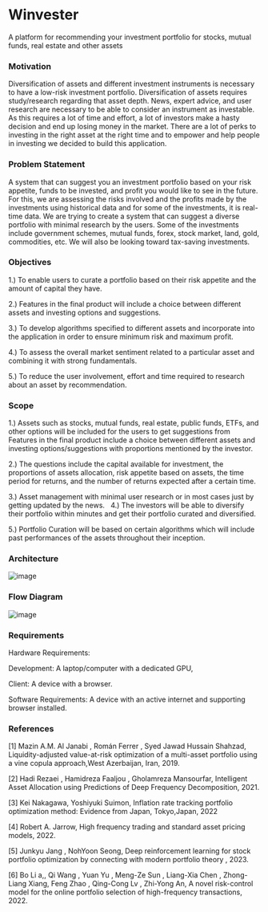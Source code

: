 # Winvester
A platform for recommending your investment portfolio for stocks, mutual funds, real estate and other assets

### Motivation
Diversification of assets and different investment instruments is necessary to have a low-risk investment portfolio. 
Diversification of assets requires study/research regarding that asset depth. News, expert advice, and user research are necessary to be able to consider an instrument as investable.
 As this requires a lot of time and effort, a lot of investors make a hasty decision and end up losing money in the market. 
There are a lot of perks to investing in the right asset at the right time and to empower and help people in investing we decided to build this application.

### Problem Statement
A system that can suggest you an investment  portfolio based on your risk appetite, funds to be  invested, and profit you would like to see in the  future. For this, we are assessing the risks involved  and the profits made by the investments using  historical data and for some of the investments, it  is real-time data. We are trying to create a system  that can suggest a diverse portfolio with minimal  research by the users. Some of the investments  include government schemes, mutual funds, forex,  stock market, land, gold, commodities, etc. We will  also be looking toward tax-saving investments.

### Objectives
1.) To enable users to curate a portfolio based on their risk appetite and the amount of capital they have.

2.) Features in the final product will include a choice between different assets and investing options and suggestions.

3.) To develop algorithms specified to different assets and incorporate into the application in order to ensure minimum risk and maximum profit.

4.) To assess the overall market sentiment related to a particular asset and combining it with strong fundamentals.

5.) To reduce the user involvement, effort and time required to research about an asset by recommendation.

### Scope
1.) Assets such as stocks, mutual funds, real estate, public funds, ETFs, and other options will be included for the users to get suggestions from
Features in the final product include a choice between different assets and investing options/suggestions with proportions mentioned by the investor.

2.) The questions include the capital available for investment, the proportions of assets allocation, risk appetite based on assets, the time period for returns, and the number of returns expected after a certain time.

3.) Asset management with minimal user research or in most cases just by getting updated by the news.
 
4.) The investors will be able to diversify their portfolio within minutes and get their portfolio curated and diversified.

5.) Portfolio Curation will be based on certain algorithms which will include past performances of the assets throughout their inception. 


### Architecture
![image](https://github.com/Ridhiman27/Winvester/assets/93005927/0197b041-0d1b-4d4c-8ee7-d20b62676d3b)


### Flow Diagram
![image](https://user-images.githubusercontent.com/93005927/228363010-d66da171-05c4-4d0a-a259-cb6655a975e8.png)

### Requirements
Hardware Requirements: 

Development: A laptop/computer with a dedicated GPU, 

Client: A device with a browser.

Software Requirements: A device with an active internet and supporting browser installed. 

### References
[1] Mazin A.M. Al Janabi , Román Ferrer , Syed Jawad Hussain Shahzad, Liquidity-adjusted value-at-risk optimization of a multi-asset portfolio using a vine copula approach,West Azerbaijan, Iran, 2019.

[2] Hadi Rezaei , Hamidreza Faaljou , Gholamreza Mansourfar, Intelligent Asset Allocation using Predictions of Deep Frequency Decomposition, 2021.

[3] Kei Nakagawa, Yoshiyuki Suimon, Inflation rate tracking portfolio optimization method: Evidence from Japan, Tokyo,Japan,  2022

[4] Robert A. Jarrow, High frequency trading and standard asset pricing models, 2022.

[5] Junkyu Jang , NohYoon Seong, Deep reinforcement learning for stock portfolio optimization by connecting with modern portfolio theory , 2023.

[6] Bo Li a,, Qi Wang , Yuan Yu , Meng-Ze Sun , Liang-Xia Chen , Zhong-Liang Xiang, Feng Zhao , Qing-Cong Lv , Zhi-Yong An, A novel risk-control model for the online portfolio selection of high-frequency transactions, 2022.









